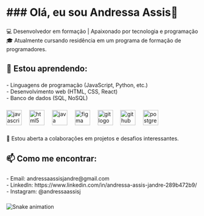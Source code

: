 <h1 align="left">
### Olá, eu sou Andressa Assis👋</h1>

###

<p align="left">💻 Desenvolvedor em formação | Apaixonado por tecnologia e programação<br>🎓 Atualmente cursando residência em um programa de formação de programadores.</p>

###

<h2 align="left">🌱 Estou aprendendo:</h2>

###

<p align="left">- Linguagens de programação (JavaScript, Python, etc.)<br>- Desenvolvimento web (HTML, CSS, React)<br>- Banco de dados (SQL, NoSQL)</p>

###

<div align="left">
  <img src="https://cdn.jsdelivr.net/gh/devicons/devicon/icons/javascript/javascript-original.svg" height="40" alt="javascript logo"  />
  <img width="12" />
  <img src="https://cdn.jsdelivr.net/gh/devicons/devicon/icons/html5/html5-original.svg" height="40" alt="html5 logo"  />
  <img width="12" />
  <img src="https://cdn.jsdelivr.net/gh/devicons/devicon/icons/java/java-original.svg" height="40" alt="java logo"  />
  <img width="12" />
  <img src="https://cdn.jsdelivr.net/gh/devicons/devicon/icons/figma/figma-original.svg" height="40" alt="figma logo"  />
  <img width="12" />
  <img src="https://cdn.jsdelivr.net/gh/devicons/devicon/icons/git/git-original.svg" height="40" alt="git logo"  />
  <img width="12" />
  <img src="https://cdn.jsdelivr.net/gh/devicons/devicon/icons/github/github-original.svg" height="40" alt="github logo"  />
  <img width="12" />
  <img src="https://cdn.jsdelivr.net/gh/devicons/devicon/icons/postgresql/postgresql-original.svg" height="40" alt="postgresql logo"  />
</div>

###

<p align="left">👯 Estou aberta a colaborações em projetos e desafios interessantes.</p>

###

<h2 align="left">📫 Como me encontrar:</h2>

###

<p align="left">- Email: andressaassisjandre@gmail.com<br>- LinkedIn: https://www.linkedin.com/in/andressa-assis-jandre-289b472b9/<br>- Instagram: @andressaassisj</p>

###

<img src="https://raw.githubusercontent.com/AndressaAssis/AndressaAssis/output/snake.svg" alt="Snake animation" />

###
